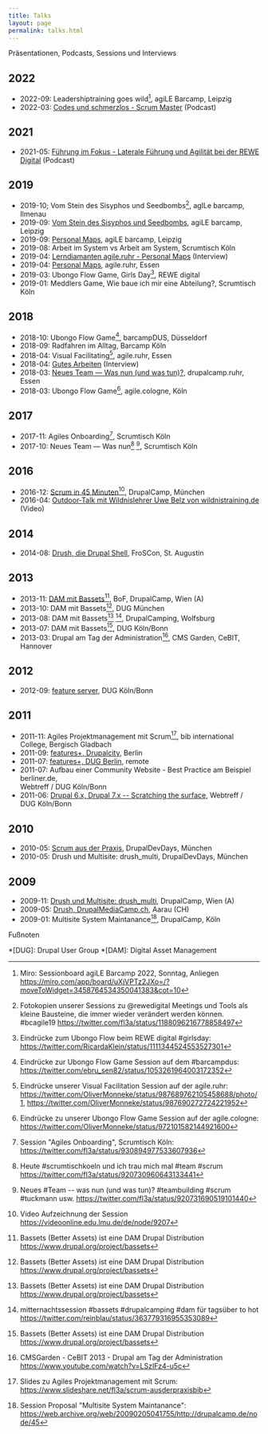```yaml
---
title: Talks
layout: page
permalink: talks.html
---
```

Präsentationen, Podcasts, Sessions und Interviews 

## 2022

- 2022-09: Leadershiptraining goes wild[^lead], agiLE Barcamp, Leipzig
- 2022-03: [Codes und schmerzlos - Scrum Master](
https://open.spotify.com/episode/1CLjuetb79gnhK6V7lVd4g) (Podcast)

## 2021 

- 2021-05: [Führung im Fokus - Laterale Führung und Agilität bei der REWE Digital]( 
/2021/11/28/podcast-laterale-fuehrung-agilitaet-rewe-digital.html)
(Podcast)

## 2019

- 2019-10; Vom Stein des Sisyphos und Seedbombs[^sys-il], agILe barcamp, Ilmenau
- 2019-09: [Vom Stein des Sisyphos und Seedbombs](
/2019/09/22/rueckblick-auf-das-4-agile-leipzig-barcamp.html#von-stein-des-sisyphos-und-seedbombs), 
agiLE barcamp, Leipzig
- 2019-09: [Personal Maps](
/2019/09/22/rueckblick-auf-das-4-agile-leipzig-barcamp.html#personal-maps), 
agiLE barcamp, Leipzig
- 2019-08: Arbeit im System vs Arbeit am System, Scrumtisch Köln
- 2019-04: [Lerndiamanten agile.ruhr - Personal Maps]( 
  https://www.youtube.com/watch?v=n0DS7hRQChk) (Interview)
- 2019-04: [Personal Maps](
/2019/04/22/agile-ruhr-hattrick.html#personal-maps), agile.ruhr, Essen
- 2019-03: Ubongo Flow Game, Girls Day[^ubongo-girlsday], REWE digital
- 2019-01: Meddlers Game, Wie baue ich mir eine Abteilung?, Scrumtisch Köln 

## 2018

- 2018-10: Ubongo Flow Game[^ubongo-dus], barcampDUS, Düsseldorf
- 2018-09: Radfahren im Alltag, Barcamp Köln 
- 2018-04: Visual Facilitating[^vis-ruhr], agile.ruhr, Essen
- 2018-04: [Gutes Arbeiten]( 
  https://www.youtube.com/watch?v=hCUHM7tSOHI) (Interview)
- 2018-03: [Neues Team — Was nun (und was tun)?](/neues-team-was-nun.html), 
drupalcamp.ruhr, Essen 
- 2018-03: Ubongo Flow Game[^ubongo-cgn], agile.cologne, Köln

## 2017

- 2017-11: Agiles Onboarding[^onboarding], Scrumtisch  Köln
- 2017-10: Neues Team — Was nun[^neu1] [^neu2], Scrumtisch Köln

## 2016

- 2016-12: [Scrum in 45 Minuten](
/scrum-45-minuten-drupalcamp-muenchen-2016.html)[^scrum-lmu], DrupalCamp, München 
- 2016-04: [Outdoor-Talk mit Wildnislehrer Uwe Belz von wildnistraining.de](
  https://www.youtube.com/watch?v=M2x_PTfHGiQ&t=1000s) (Video)

## 2014

- 2014-08: [Drush, die Drupal Shell](
https://www.cms-garden.org/de/events/froscon-2014), FroSCon, St. Augustin


## 2013

- 2013-11: [DAM mit Bassets](/bassets-bof-dcvie-2013.html)[^bassets], BoF, DrupalCamp, Wien (A) 
- 2013-10: DAM mit Bassets[^bassets], DUG München 
- 2013-08: DAM mit Bassets[^bassets] [^bassets-camp], DrupalCamping, Wolfsburg 
- 2013-07: DAM mit Bassets[^bassets], DUG Köln/Bonn 
- 2013-03: Drupal am Tag der Administration[^cebit], CMS Garden, CeBIT, Hannover

## 2012

- 2012-09: [feature server](https://www.drupal.org/sandbox/fl3a/1539916), DUG Köln/Bonn 


## 2011
   
- 2011-11: Agiles Projektmanagement mit Scrum[^scrum-bib], bib international College, Bergisch Gladbach 
- 2011-09: [features+, Drupalcity](
/2011/10/05/features-session-drupalcity-de-2011.html), Berlin
- 2011-07: [features+, DUG Berlin](
/2011/07/08/dub-themenabend-deployment-features.html), remote
- 2011-07: Aufbau einer Community Website - Best Practice am Beispiel berliner.de,   
Webtreff / DUG Köln/Bonn
- 2011-06: [Drupal 6.x, Drupal 7.x -- Scratching the surface](
/2011/06/15/drupal-6-x-drupal-7-x-scratching-the-surface-drupal-user-group-kln-bonn.html), Webtreff / DUG Köln/Bonn 

## 2010

- 2010-05: [Scrum aus der Praxis](
/2010/05/12/scrum-aus-der-praxis-drupaldevdays-2010.html), DrupalDevDays, München 
- 2010-05: Drush und Multisite: drush_multi, DrupalDevDays, München 

## 2009

- 2009-11: [Drush und Multisite: drush_multi](
/2009/12/08/drush-und-multisite-drush_multi-dcvie-2009.html), DrupalCamp, Wien (A) 
- 2009-05: [Drush, DrupalMediaCamp.ch](
/2009/05/12/drush-drupalmediacamp-prsentation.html), Aarau (CH) 
- 2009-01: Multisite System Maintanance[^dcgn], DrupalCamp, Köln  

Fußnoten

[^ubongo-girlsday]: Eindrücke zum Ubongo Flow beim REWE digital #girlsday: <https://twitter.com/RicardaKlein/status/1111344524553527301>
[^ubongo-dus]: Eindrücke zur Ubongo Flow Game Session auf dem #barcampdus: <https://twitter.com/ebru_sen82/status/1053261964003172352>
[^ubongo-cgn]: Eindrücke zu unserer Ubongo Flow Game Session auf der agile.cologne: <https://twitter.com/OliverMonneke/status/972101582144921600>
[^vis-ruhr]: Eindrücke unserer Visual Facilitation Session auf der agile.ruhr: <https://twitter.com/OliverMonneke/status/987689762105458688/photo/1>, <https://twitter.com/OliverMonneke/status/987690272724221952>
[^scrum-bib]: Slides zu Agiles Projektmanagement mit Scrum: <https://www.slideshare.net/fl3a/scrum-ausderpraxisbib>
[^vis-ruhr]: Eindrücke unserer Visual Facilitation Session auf der agile.ruhr: <https://twitter.com/OliverMonneke/status/987689762105458688/photo/1>, <https://twitter.com/OliverMonneke/status/987690272724221952>
[^scrum-bib]: Slides zu Agiles Projektmanagement mit Scrum: <https://www.slideshare.net/fl3a/scrum-ausderpraxisbib>
[^onboarding]: Session "Agiles Onboarding", Scrumtisch Köln: <https://twitter.com/fl3a/status/930894977533607936>
[^bassets-camp]: mitternachtssession #bassets #drupalcamping #dam für tagsüber to hot <https://twitter.com/reinblau/status/363779316955353089>
[^cebit]: CMSGarden - CeBIT 2013 - Drupal am Tag der Administration <https://www.youtube.com/watch?v=LSzIFz4-u5c>
[^sys-il]: Fotokopien unserer Sessions zu @rewedigital Meetings und Tools als kleine Bausteine, die immer wieder verändert werden können. #bcagile19 <https://twitter.com/fl3a/status/1188096216778858497>
[^neu1]: Heute #scrumtischkoeln und ich trau mich mal #team #scrum <https://twitter.com/fl3a/status/920730960643133441>
[^neu2]: Neues #Team -- was nun (und was tun)? #teambuilding #scrum #tuckmann usw. <https://twitter.com/fl3a/status/920731690519101440>
[^scrum-lmu]: Video Aufzeichnung der Session <https://videoonline.edu.lmu.de/de/node/9207>
[^lead]: Miro: Sessionboard agiLE Barcamp 2022, Sonntag, Anliegen <https://miro.com/app/board/uXjVPTz2JXo=/?moveToWidget=3458764534350041383&cot=10>
[^dcgn]: Session Proposal "Multisite System Maintanance": <https://web.archive.org/web/20090205041755/http://drupalcamp.de/node/45>
[^bassets]: Bassets (Better Assets) ist eine DAM Drupal Distribution <https://www.drupal.org/project/bassets>

*[DUG]: Drupal User Group
*[DAM]: Digital Asset Management
